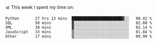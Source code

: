 📊 This week I spent my time on:
<!--START_SECTION:waka-->

```text
Python       27 hrs 13 mins  ██████████████████████▓░░   90.42 %
SQL          50 mins         ▓░░░░░░░░░░░░░░░░░░░░░░░░   02.80 %
XML          38 mins         ▓░░░░░░░░░░░░░░░░░░░░░░░░   02.14 %
JavaScript   33 mins         ▒░░░░░░░░░░░░░░░░░░░░░░░░   01.84 %
Other        17 mins         ▒░░░░░░░░░░░░░░░░░░░░░░░░   00.99 %
```

<!--END_SECTION:waka-->

